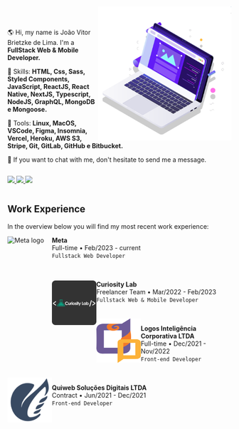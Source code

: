 <!--<img src="https://raw.githubusercontent.com/MicaelliMedeiros/micaellimedeiros/master/image/computer-illustration.png" min-width="400px" max-width="400px" width="400px" align="right" alt="Computador iuriCode">-->

<img src="pc.svg" min-width="300px" max-width="300px" width="300px" align="right" alt="Computador">
<br/>
<br/>
<p align="left"> 
  🌎 Hi, my name is João Vitor Brietzke de Lima. I'm a <strong>FullStack Web & Mobile Developer.</strong>
</p>

<p align="left">
  🦄 Skills: <strong>HTML, Css, Sass, Styled Components, JavaScript, ReactJS, React Native, NextJS, Typescript, NodeJS, GraphQL, MongoDB e Mongoose.</strong>
</p>

<p align="left">
  💼 Tools: <strong>Linux, MacOS, VSCode, Figma, Insomnia, Vercel, Heroku, AWS S3, Stripe, Git, GitLab, GitHub e Bitbucket.</strong>
</p>

<p align="left">
  💌 If you want to chat with me, don't hesitate to send me a message.
</p>

<div style="
    display: inline-flex;
">
  <div>
    <p align="left">
      <a href="https://www.upwork.com/freelancers/~018ea73575e64d2ca4" alt="UpWork">
        <img src="https://img.shields.io/badge/-UPWORK-1C1C1C?style=for-the-badge&logo=upWork&logoColor=#108a00&link=https://www.upwork.com/in/iuricode"/>
      </a>
      <a href="https://www.linkedin.com/in/jo%C3%A3o-vitor-brietzke-de-lima-804a60209/" alt="Linkedin">
        <img src="https://img.shields.io/badge/-Linkedin-1C1C1C?style=for-the-badge&logo=Linkedin&logoColor=00FFFF&link=https://www.linkedin.com/in/iuricode"/>
      </a>
      <a href="https://joaovitorbrietzkelima.me/" alt="Personal website">
        <img src="https://img.shields.io/badge/-PERSONAL%20WEBSITE-1C1C1C?style=for-the-badge&logo=appveyor&logoColor=#fff"/>
      </a>
    </p>
    </div>
      
</div>
<h2>Work Experience</h2>
<p>In the overview below you will find my most recent work experience:</p>

<img align="left" height="100px" width="100px" alt="Meta logo" src="meta_logo.svg"/>

**Meta** \
Full-time  •  Feb/2023 - current \
`Fullstack Web Developer`
<br/>
<br/>
<br/>

<img align="left" height="100px" width="100px" alt="Curiosity Lab logo" src="cl_logo.svg"/>

**Curiosity Lab** \
Freelancer Team  •  Mar/2022 - Feb/2023 \
`Fullstack Web & Mobile Developer`
<br/>
<br/>
<br/>
<img align="left" height="100px" width="100px" alt="Logos logo" src="logos_logo.svg"/>

**Logos Inteligência Corporativa LTDA** \
Full-time  •  Dec/2021 - Nov/2022 \
`Front-end Developer`
<br/>
<br/>
<br/>
<img align="left" height="100px" width="100px" alt="Quiweb logo" src="quiweb_logo.svg"/>

**Quiweb Soluções Digitais LTDA** \
Contract  •  Jun/2021 - Dec/2021 \
`Front-end Developer`
<br/>
<br/>
<br/>
